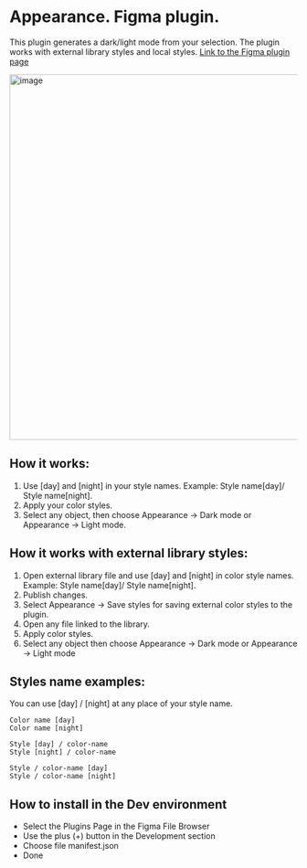 # Appearance. Figma plugin. 

This plugin generates a dark/light mode from your selection.
The plugin works with external library styles and local styles.
[Link to the Figma plugin page](https://www.figma.com/c/plugin/760927481606931799/Appearance)

<img width="640" alt="image" src="https://i.imgur.com/6U35R8K.gif">

## How it works:
1. Use [day] and [night] in your style names. Example: Style name[day]/ Style name[night].
2. Apply your color styles.
3. Select any object, then choose Appearance → Dark mode or Appearance → Light mode.

## How it works with external library styles:
1. Open external library file and use [day] and [night] in color style names. Example: Style name[day]/ Style name[night].
2. Publish changes.
3. Select Appearance → Save styles for saving external color styles to the plugin.
4. Open any file linked to the library. 
5. Apply color styles.
6. Select any object then choose Appearance → Dark mode or Appearance → Light mode

## Styles name examples:
You can use [day] / [night] at any place of your style name.
```
Color name [day]
Color name [night]
```
```
Style [day] / color-name
Style [night] / color-name
```
```
Style / color-name [day]
Style / color-name [night]
```
## How to install in the Dev environment
* Select the Plugins Page in the Figma File Browser
* Use the plus (+) button in the Development section
* Choose file manifest.json 
* Done